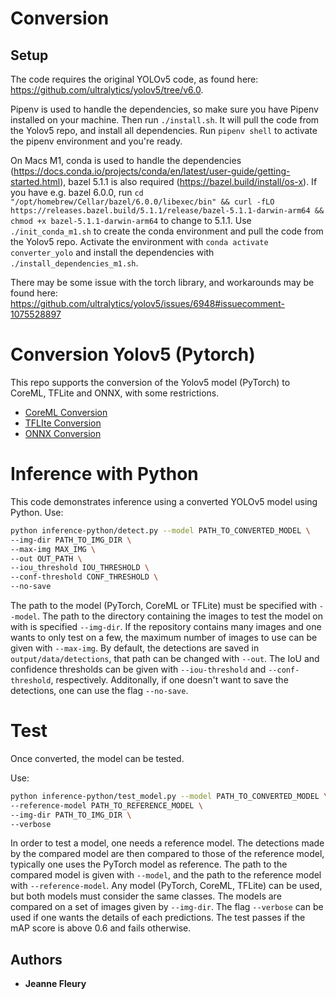# Conversion

## Setup

The code requires the original YOLOv5 code, as found here: https://github.com/ultralytics/yolov5/tree/v6.0.

Pipenv is used to handle the dependencies, so make sure you have Pipenv installed on your machine.
Then run `./install.sh`. It will pull the code from the Yolov5 repo, and install all dependencies.
Run `pipenv shell` to activate the pipenv environment and you're ready.

On Macs M1, conda is used to handle the dependencies (https://docs.conda.io/projects/conda/en/latest/user-guide/getting-started.html), 
bazel 5.1.1 is also required (https://bazel.build/install/os-x).
If you have e.g. bazel 6.0.0, run `cd "/opt/homebrew/Cellar/bazel/6.0.0/libexec/bin" && curl -fLO https://releases.bazel.build/5.1.1/release/bazel-5.1.1-darwin-arm64 && chmod +x bazel-5.1.1-darwin-arm64` to change to 5.1.1.
Use `./init_conda_m1.sh` to create the conda environment and pull the code from the Yolov5 repo.
Activate the environment with `conda activate converter_yolo` and install the dependencies
with `./install_dependencies_m1.sh`.

There may be some issue with the torch library, and workarounds may be found
here: https://github.com/ultralytics/yolov5/issues/6948#issuecomment-1075528897

# Conversion Yolov5 (Pytorch)

This repo supports the conversion of the Yolov5 model (PyTorch) to CoreML, TFLite and ONNX, with some restrictions.
- [CoreML Conversion](CoreMLConversion.md)
- [TFLIte Conversion](TFLiteConversion.md)
- [ONNX Conversion](ONNXConversion.md)

# Inference with Python

This code demonstrates inference using a converted YOLOv5 model using Python.
Use:

```bash
python inference-python/detect.py --model PATH_TO_CONVERTED_MODEL \
--img-dir PATH_TO_IMG_DIR \
--max-img MAX_IMG \
--out OUT_PATH \
--iou_threshold IOU_THRESHOLD \
--conf-threshold CONF_THRESHOLD \
--no-save
```

The path to the model (PyTorch, CoreML or TFLite) must be specified with `--model`.
The path to the directory containing the images to test the model on with is specified `--img-dir`.
If the repository contains many images and one wants to only test on a few,
the maximum number of images to use can be given with `--max-img`.
By default, the detections are saved in `output/data/detections`,
that path can be changed with `--out`. The IoU and confidence thresholds can be given with `--iou-threshold`
and `--conf-threshold`, respectively.
Additonally, if one doesn't want to save the detections, one can use the flag `--no-save`.

# Test

Once converted, the model can be tested.

Use:

```bash
python inference-python/test_model.py --model PATH_TO_CONVERTED_MODEL \
--reference-model PATH_TO_REFERENCE_MODEL \
--img-dir PATH_TO_IMG_DIR \
--verbose
```

In order to test a model, one needs a reference model.
The detections made by the compared model are then compared to those of the reference model,
typically one uses the PyTorch model as reference. The path to the compared model is given with `--model`,
and the path to the reference model with `--reference-model`.
Any model (PyTorch, CoreML, TFLite) can be used, but both models must consider the same classes.
The models are compared on a set of images given by `--img-dir`.
The flag `--verbose` can be used if one wants the details of each predictions.
The test passes if the mAP score is above 0.6 and fails otherwise.

## Authors

* **Jeanne Fleury**
